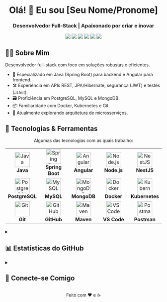 <h1 align="center">Olá! 👋 Eu sou [Seu Nome/Pronome]</h1>
<h3 align="center">Desenvolvedor Full-Stack | Apaixonado por criar e inovar</h3>

<p align="center">
<img src="https://img.shields.io/badge/Java-ED8B00?style=for-the-badge&logo=java&logoColor=white"/>
<img src="https://img.shields.io/badge/Spring Boot-6DB33F?style=for-the-badge&logo=spring-boot&logoColor=white"/>
<img src="https://img.shields.io/badge/PostgreSQL-316192?style=for-the-badge&logo=postgresql&logoColor=white"/>
<img src="https://img.shields.io/badge/Angular-DD0031?style=for-the-badge&logo=angular&logoColor=white"/>
<img src="https://img.shields.io/badge/Node.js-339933?style=for-the-badge&logo=node.js&logoColor=white"/>
<img src="https://img.shields.io/badge/NestJS-E0234E?style=for-the-badge&logo=nestjs&logoColor=white"/>
</p>

<h2>🧑‍💻 Sobre Mim</h2>
<p>
Desenvolvedor full-stack com foco em soluções robustas e eficientes.
</p>
<ul>
<li>🔧 Especializado em Java (Spring Boot) para backend e Angular para frontend.</li>
<li>🛠️ Experiência em APIs REST, JPA/Hibernate, segurança (JWT) e testes (JUnit).</li>
<li>🗃️ Proficiência em PostgreSQL, MySQL e MongoDB.</li>
<li>📦 Familiaridade com Docker, Kubernetes e Git.</li>
<li>🌱 Atualmente explorando arquitetura de microsserviços.</li>
</ul>

<h2>🚀 Tecnologias & Ferramentas</h2>
<p align="center">
Algumas das tecnologias com as quais trabalho:
</p>
<table align="center">
<tr>
<td align="center" width="96">
<img src="https://skillicons.dev/icons?i=java" width="48" height="48" alt="Java" /><br>
<strong>Java</strong>
</td>
<td align="center" width="96">
<img src="https://skillicons.dev/icons?i=spring" width="48" height="48" alt="Spring Boot" /><br>
<strong>Spring Boot</strong>
</td>
<td align="center" width="96">
<img src="https://skillicons.dev/icons?i=angular" width="48" height="48" alt="Angular" /><br>
<strong>Angular</strong>
</td>
<td align="center" width="96">
<img src="https://skillicons.dev/icons?i=nodejs" width="48" height="48" alt="Node.js" /><br>
<strong>Node.js</strong>
</td>
<td align="center" width="96">
<img src="https://skillicons.dev/icons?i=nestjs" width="48" height="48" alt="NestJS" /><br>
<strong>NestJS</strong>
</td>
</tr>
<tr>
<td align="center" width="96">
<img src="https://skillicons.dev/icons?i=postgresql" width="48" height="48" alt="PostgreSQL" /><br>
<strong>PostgreSQL</strong>
</td>
<td align="center" width="96">
<img src="https://skillicons.dev/icons?i=mysql" width="48" height="48" alt="MySQL" /><br>
<strong>MySQL</strong>
</td>
<td align="center" width="96">
<img src="https://skillicons.dev/icons?i=mongodb" width="48" height="48" alt="MongoDB" /><br>
<strong>MongoDB</strong>
</td>
<td align="center" width="96">
<img src="https://skillicons.dev/icons?i=docker" width="48" height="48" alt="Docker" /><br>
<strong>Docker</strong>
</td>
<td align="center" width="96">
<img src="https://skillicons.dev/icons?i=kubernetes" width="48" height="48" alt="Kubernetes" /><br>
<strong>Kubernetes</strong>
</td>
</tr>
<tr>
<td align="center" width="96">
<img src="https://skillicons.dev/icons?i=git" width="48" height="48" alt="Git" /><br>
<strong>Git</strong>
</td>
<td align="center" width="96">
<img src="https://skillicons.dev/icons?i=github" width="48" height="48" alt="GitHub" /><br>
<strong>GitHub</strong>
</td>
<td align="center" width="96">
<img src="https://skillicons.dev/icons?i=maven" width="48" height="48" alt="Maven" /><br>
<strong>Maven</strong>
</td>
<td align="center" width="96">
<img src="https://skillicons.dev/icons?i=vscode" width="48" height="48" alt="VS Code" /><br>
<strong>VS Code</strong>
</td>
<td align="center" width="96">
<img src="https://skillicons.dev/icons?i=postman" width="48" height="48" alt="Postman" /><br>
<strong>Postman</strong>
</td>
</tr>
</table>

<details>
<summary>
<h2>📊 Estatísticas do GitHub</h2>
</summary>
<p align="center">
<img src="https://github-readme-stats.vercel.app/api?username=Lucas-MafraE&show_icons=true&theme=radical&include_all_commits=true&count_private=true" alt="GitHub Stats" />
<img src="https://github-readme-streak-stats.herokuapp.com/?user=Lucas-Mafra&theme=radical" alt="GitHub Streak" />
<img src="https://github-readme-stats.vercel.app/api/top-langs/?username=Lucas-Mafra&layout=compact&theme=radical" alt="Top Languages" />
</p>
</details>

<details>
<summary>
<h2>🤝 Conecte-se Comigo</h2>
</summary>
<p align="center">
<a href="https://linkedin.com/in/SEU_LINKEDIN_USERNAME" target="_blank"><img src="https://img.shields.io/badge/LinkedIn-0077B5?style=for-the-badge&logo=linkedin&logoColor=white" alt="LinkedIn"></a>
<a href="mailto:SEU_EMAIL@example.com"><img src="https://img.shields.io/badge/Email-D14836?style=for-the-badge&logo=gmail&logoColor=white" alt="Email"></a>
</p>
<p align="center">
<i>Vamos conversar!</i>
</p>
</details>

<p align="center">Feito com ❤️ e ☕</p>
